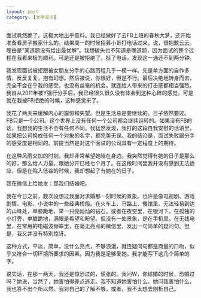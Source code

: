 ```yaml
---
layout: post
category: [文字漫步]
---
```


面试竟然跪了。这极大地出乎意料。我已经做好了去FB上班的春秋大梦，还开始准备看房子搬家什么的。结果周一的时候招募小哥打电话过来，说，很抱歉云云。理由是“某道题没有给出最优解”。我想破头也不知道是哪道题，因为面试的整个过程在我看来极为顺利。可是还是被拒绝了。挂了电话，发现这一通还不到两分钟。

我发现面试被拒跟被女朋友分手的心路历程几乎一模一样。先是单方面的自作多情，反反复复，抱有幻想。然后被说，你很好，但是不行。最后决绝地转身而去，完全不会在乎我的感受，也没有丝毫的机会。就连给人带来的打击感都相当强烈。我自从2011年被Y强行分手后，我已经很久很久没有体会到这种心碎的感觉。可是就在我被FB拒绝的时候，这种感觉来了。

我花了两天来缓解内心的震惊和失望。但是生活总是要继续的。日子依然要过。FB只是一个公司。这个世界上没有任何一个公司都会继续运转的。如果没有FB的话，我想我的生活不会有任何不同。我猛然发现，我打的这段自我安慰的话语里，如果把公司换成任何一个对象的名字，都完美无误。我的结论是，面试失败跟分手的感受度是相同的。前提当然是对这个面试的公司具有一定程度上的期待。

在这种风雨交加的时刻。我却非常希望她陪在身边。我突然觉得有她的日子是那么的好，那么给人力量。跟她分开已经七个月了。在这段时间里我并没有感到无法适应，但是在陷入低谷的时候，我却想起了有她在的日子。

我在微信上给她发：那我们结婚吧。

我在今日之前，数次设想过我面对求婚那一刻时候的景象。也许是像电视剧、游戏剧情、电影、小说中的一些经典桥段。在火车上、马路上、餐馆里、无法轻易到达的山峰处，单膝跪地，举一只亮灿灿的钻石。或者在夜空里，在银河下，在孤独的小灯旁，单膝跪地，满眼是希望和盼望。但没有一处景象，是在手机里，在无线电里，在常用的电磁波频率里，在毫无亮点的微信里，发出一句简单的疑问句。但是，我又并没有特别惊讶。

这种方式，平淡，简单，没什么亮点，不够浪漫，就连疑问句都是商量的口吻，似乎又符合一切环境所要求的因素。因为我是足够爱她，我才能写下这几个简单的字。

说实话，在那一两天，我还是惊恐过的，慌张的。我问W，你结婚的时候，恐婚过吗？她说，当然了，她害怕得差点逃走。我不知道她害怕什么。她问我害怕什么，我也答不出个所以然。我对自己的了解不够，或者，我不太想去剖析自己。

<!-- 妈妈问我，就决定是她了？不后悔？没有遗憾？ -->